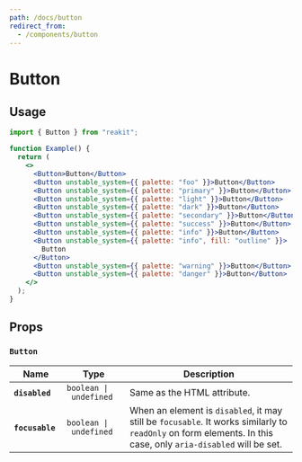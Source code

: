 ```yaml
---
path: /docs/button
redirect_from:
  - /components/button
---
```


# Button

## Usage

```jsx
import { Button } from "reakit";

function Example() {
  return (
    <>
      <Button>Button</Button>
      <Button unstable_system={{ palette: "foo" }}>Button</Button>
      <Button unstable_system={{ palette: "primary" }}>Button</Button>
      <Button unstable_system={{ palette: "light" }}>Button</Button>
      <Button unstable_system={{ palette: "dark" }}>Button</Button>
      <Button unstable_system={{ palette: "secondary" }}>Button</Button>
      <Button unstable_system={{ palette: "success" }}>Button</Button>
      <Button unstable_system={{ palette: "info" }}>Button</Button>
      <Button unstable_system={{ palette: "info", fill: "outline" }}>
        Button
      </Button>
      <Button unstable_system={{ palette: "warning" }}>Button</Button>
      <Button unstable_system={{ palette: "danger" }}>Button</Button>
    </>
  );
}
```

## Props

<!-- Automatically generated -->

### `Button`

| Name | Type | Description |
|------|------|-------------|
| <strong><code>disabled</code>&nbsp;</strong> | <code>boolean&nbsp;&#124;&nbsp;undefined</code> | Same as the HTML attribute. |
| <strong><code>focusable</code>&nbsp;</strong> | <code>boolean&nbsp;&#124;&nbsp;undefined</code> | When an element is `disabled`, it may still be `focusable`. It works similarly to `readOnly` on form elements. In this case, only `aria-disabled` will be set. |
